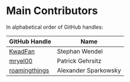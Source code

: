 # Main Contributors

In alphabetical order of GitHub handles:

| GitHub Handle                                     | Name                 |
|---------------------------------------------------|----------------------|
| [KwadFan](https://github.com/KwadFan)             | Stephan Wendel       |
| [mryel00](https://github.com/mryel00)             | Patrick Gehrsitz     |
| [roamingthings](https://github.com/roamingthings) | Alexander Sparkowsky |
